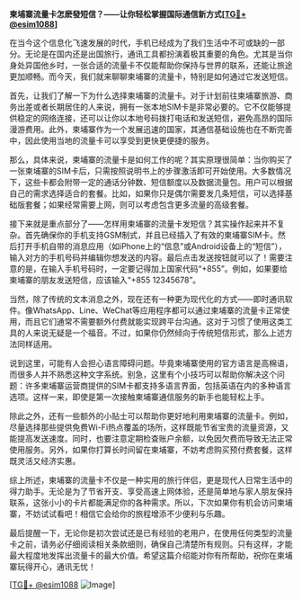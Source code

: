 **柬埔寨流量卡怎麽發短信？——让你轻松掌握国际通信新方式[[TG💪+ @esim1088](https://t.me/s/esim1088)]**

在当今这个信息化飞速发展的时代，手机已经成为了我们生活中不可或缺的一部分。无论是在国内还是出国旅行，通讯工具都扮演着极其重要的角色。尤其是当你身处异国他乡时，一张合适的流量卡不仅能帮助你保持与世界的联系，还能让旅途更加顺畅。而今天，我们就来聊聊柬埔寨的流量卡，特别是如何通过它发送短信。

首先，让我们了解一下为什么选择柬埔寨的流量卡。对于计划前往柬埔寨旅游、商务出差或者长期居住的人来说，拥有一张本地SIM卡是非常必要的。它不仅能够提供稳定的网络连接，还可以让你以本地号码拨打电话和发送短信，避免高昂的国际漫游费用。此外，柬埔寨作为一个发展迅速的国家，其通信基础设施也在不断完善中，因此使用当地的流量卡可以享受到更快更便捷的服务。

那么，具体来说，柬埔寨的流量卡是如何工作的呢？其实原理很简单：当你购买了一张柬埔寨的SIM卡后，只需按照说明书上的步骤激活即可开始使用。大多数情况下，这些卡都会附带一定的通话分钟数、短信额度以及数据流量包。用户可以根据自己的需求选择适合的套餐。比如，如果你只是偶尔需要发几条短信，可以选择基础版套餐；如果经常需要上网，则可以考虑包含更多流量的高级套餐。

接下来就是重点部分了——怎样用柬埔寨的流量卡发短信？其实操作起来并不复杂。首先确保你的手机支持GSM制式，并且已经插入了有效的柬埔寨SIM卡。然后打开手机自带的消息应用（如iPhone上的“信息”或Android设备上的“短信”），输入对方的手机号码并编辑你想发送的内容。最后点击发送按钮就可以了！需要注意的是，在输入手机号码时，一定要记得加上国家代码“+855”。例如，如果要给柬埔寨的朋友发送短信，应该输入“+855 12345678”。

当然，除了传统的文本消息之外，现在还有一种更为现代化的方式——即时通讯软件。像WhatsApp、Line、WeChat等应用程序都可以通过柬埔寨的流量卡正常使用，而且它们通常不需要额外付费就能实现跨平台沟通。这对于习惯了使用这类工具的人来说无疑是一个福音。不过，如果你仍然倾向于传统短信形式，那么上述方法同样适用。

说到这里，可能有人会担心语言障碍问题。毕竟柬埔寨使用的官方语言是高棉语，而很多人并不熟悉这种文字系统。别急，这里有个小技巧可以帮助你解决这个问题：许多柬埔寨运营商提供的SIM卡都支持多语言界面，包括英语在内的多种语言选项。这样一来，即使是第一次接触柬埔寨通信服务的新手也能轻松上手。

除此之外，还有一些额外的小贴士可以帮助你更好地利用柬埔寨的流量卡。例如，尽量选择那些提供免费Wi-Fi热点覆盖的场所，这样既能节省宝贵的流量资源，又能提高发送速度。同时，也要注意定期检查账户余额，以免因欠费而导致无法正常使用服务。另外，如果你打算长时间留在柬埔寨，不妨考虑购买预付费套餐，这样既灵活又经济实惠。

综上所述，柬埔寨的流量卡不仅是一种实用的旅行伴侣，更是现代人日常生活中的得力助手。无论是为了节省开支、享受高速上网体验，还是简单地与家人朋友保持联系，这张小小的卡片都能满足你的各种需求。所以，下次如果你有机会访问柬埔寨，不妨试试看吧！相信它会给你的旅程增添不少便利与乐趣。

最后提醒一下，无论你是初次尝试还是已有经验的老用户，在使用任何类型的流量卡之前，请务必仔细阅读相关条款细则，确保自己清楚所有规则。只有这样，才能最大程度地发挥出流量卡的最大价值。希望这篇介绍能对你有所帮助，祝你在柬埔寨玩得开心，通讯无忧！

[[TG💪+ @esim1088](https://t.me/s/esim1088) ![Image](https://i.postimg.cc/4NQfJmqS/Snipaste-2025-05-13-00-14-12.png)]